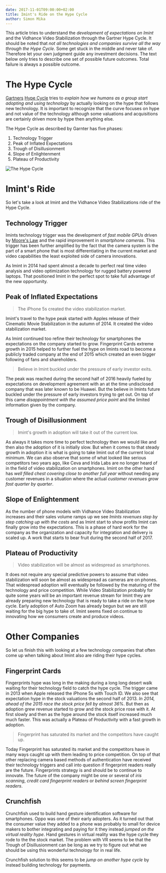 ```yaml
---
date: 2017-11-01T09:00:00+02:00
title: Imint's Ride on the Hype Cycle
author: Simon Mika
---
```


This article tries to understand the _development of expectations on Imint_ and the Vidhance Video Stabilization through the Gartner Hype Cycle. It should be noted that _not all technologies and companies survive all the way through the Hype Cycle_. Some get stuck in the middle and never take of. Therefore let your own judgment guide any investment decisions. The text below only tries to describe one set of possible future outcomes. Total failure is always a possible outcome.

# The Hype Cycle

[Gartners](https://www.gartner.com/technology/home.jsp) [Hype Cycle](https://en.wikipedia.org/wiki/Hype_cycle) tries to _explain how we humans as a group start adopting and using technology_ by actually looking on the hype that follows new technology. It is important to recognize that the curve focuses on hype and not value of the technology although some valuations and acquisitions are certainly driven more by hype then anything else.

The Hype Cycle as described by Garnter has five phases:

1. Technology Trigger
1. Peak of Inflated Expectations
1. Trough of Disillusionment
1. Slope of Enlightenment
1. Plateau of Productivity

![The Hype Cycle](https://upload.wikimedia.org/wikipedia/commons/b/bf/Hype-Cycle-General.png "by Olga Tarkovskiy under Creative Commons Attribution-Share Alike 3.0 Unported")

# Imint's Ride

So let's take a look at Imint and the Vidhance Video Stabilizations ride of the Hype Cycle.

## Technology Trigger

Imints technology trigger was the development of _fast mobile GPUs_ driven by [Moore's Law](https://en.wikipedia.org/wiki/Moore%27s_law) and the rapid improvement in _smartphone cameras_. This trigger has been further amplified by the fact that the camera system is the part of a smart phone that is most differentiating in the current market and video capabilities the least exploited side of camera innovations.

As Imint in 2014 had spent almost a decade to perfect real time video analysis and video optimization technology for rugged battery powered laptops. That positioned Imint in the perfect spot to take full advantage of the new opportunity.

## Peak of Inflated Expectations

> The iPhone 5s created the video stabilization market.

Imint's travel to the hype peak started with Apples release of their Cinematic Movie Stabilization in the autumn of 2014. It created the video stabilization market.

As Imint continued too refine their technology for smartphones the expectations on the company started to grow. Fingerprint Cards extreme growth in 2015 helped to further fuel the hype on Imints road to become a publicly traded company at the end of 2015 which created an even bigger following of fans and shareholders.

> Believe in Imint buckled under the pressure of early investor exits.

The peak was reached during the second half of 2016 heavily fueled by expectations on development agreement with an at the time undisclosed company that was later known to be Huawei. But the believe in Imints future buckled under the pressure of early investors trying to get out. On top of this came _disappointment with the assumed price point_ and the limited information given by the company.

## Trough of Disillusionment

> Imint's growth in adoption will take it out of the current low.

As always it takes more time to perfect technology then we would like and then also the adoption of it is initially slow. But when it comes to that steady growth in adoption it is what is going to take Imint out of the current local minimum. We can also observe that some of what looked like serious competitors two years ago, like Ceva and Irida Labs are no longer heard of in the field of video stabilization on smartphones. Imint on the other hand has _well filled chest covering close to another full year_ without needing any customer revenues in a situation where the actual _customer revenues grow fast quarter by quarter_.

## Slope of Enlightenment

As the number of phone models with Vidhance Video Stabilization increases and their sales volume ramps up we see _Imints revenues step by step catching up with the costs_ and as Imint start to show profits Imint can finally grow into the expectations. This is a phase of hard work for the company as the organization and capacity for integration and delivery is scaled up. A work that starts to bear fruit during the second half of 2017.

## Plateau of Productivity

> Video stabilization will be almost as widespread as smartphones.

It does not require any special predictive powers to assume that video stabilization will soon be almost as widespread as cameras are on phones. That widespread adoption will eventually be followed by the maturing of the technology and price competition. While Video Stabilization probably for quite some years will be an important revenue stream for Imint they are already preparing new technology that is ready to take a ride on the hype cycle. Early adoption of Auto Zoom has already begun but we are still waiting for the big hype to take of. Imint seems fixed on continue to innovating how we consumers create and produce videos.

# Other Companies

So let us finish this with looking at a few technology companies that often come up when talking about Imint also are riding their hype cycles.

## Fingerprint Cards

Fingerprints hype was long in the making during a long long desert walk waiting for their technology field to catch the hype cycle. The trigger came in 2013 when Apple released the iPhone 5s with Touch ID. We also see that expectation hype in the stock valuations the second half of 2013. _In 2014, ahead of the 2015 race the stock price fell by almost 36%_. But then as adoption grew revenue started to grow and the stock price rose with it. At first slowly and then as the hype around the stock itself increased much much faster. This was actually a Plateau of Productivity with a fast growth in adoption.

> Fingerprint has saturated its market and the competitors have caught up.

Today Fingerprint has saturated its market and the competitors have in many ways caught up with them leading to price competition. On top of that other replacing camera based methods of authentication have received their technology triggers and call into question if fingerprint readers really are the future. Fingerprints strategy is and should be to continue to innovate. The future of the company might be one or several of _iris scanning_, _credit card fingerprint readers_ or _behind screen fingerprint readers_.

## Crunchfish

Crunchfish used to build hand gesture identification software for smartphones. Oppo was one of their early adopters. As it turned out that the consumer value they added to a phone was probably to small for device makers to bother integrating and paying for it they instead _jumped on the virtual reality hype_. Hand gestures in virtual reality was the hype cycle they rode to the the stock market. The problem with VR seems to be that the Trough of Disillusionment can be long as we try to figure out what we should be using this wonderful technology for in real life.

Crunchfish solution to this seems to be _jump on another hype cycle_ by instead building technology for payments.
